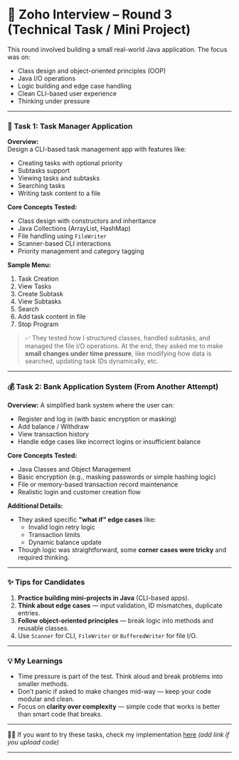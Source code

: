 # 🔧 Zoho Interview – Round 3 (Technical Task / Mini Project)

This round involved building a small real-world Java application. The focus was on:
- Class design and object-oriented principles (OOP)
- Java I/O operations
- Logic building and edge case handling
- Clean CLI-based user experience
- Thinking under pressure

---

### 💼 Task 1: Task Manager Application

**Overview:**  
Design a CLI-based task management app with features like:
- Creating tasks with optional priority
- Subtasks support
- Viewing tasks and subtasks
- Searching tasks
- Writing task content to a file

**Core Concepts Tested:**
- Class design with constructors and inheritance
- Java Collections (ArrayList, HashMap)
- File handling using `FileWriter`
- Scanner-based CLI interactions
- Priority management and category tagging

**Sample Menu:**
1. Task Creation
2. View Tasks
3. Create Subtask
4. View Subtasks
5. Search
6. Add task content in file
7. Stop Program

> ✅ They tested how I structured classes, handled subtasks, and managed the file I/O operations. At the end, they asked me to make **small changes under time pressure**, like modifying how data is searched, updating task IDs dynamically, etc.

---

### 💰 Task 2: Bank Application System (From Another Attempt)

**Overview:**
A simplified bank system where the user can:
- Register and log in (with basic encryption or masking)
- Add balance / Withdraw
- View transaction history
- Handle edge cases like incorrect logins or insufficient balance

**Core Concepts Tested:**
- Java Classes and Object Management
- Basic encryption (e.g., masking passwords or simple hashing logic)
- File or memory-based transaction record maintenance
- Realistic login and customer creation flow

**Additional Details:**
- They asked specific **"what if" edge cases** like:
  - Invalid login retry logic
  - Transaction limits
  - Dynamic balance update
- Though logic was straightforward, some **corner cases were tricky** and required thinking.

---

### ✨ Tips for Candidates

1. **Practice building mini-projects in Java** (CLI-based apps).
2. **Think about edge cases** — input validation, ID mismatches, duplicate entries.
3. **Follow object-oriented principles** — break logic into methods and reusable classes.
4. Use `Scanner` for CLI, `FileWriter` or `BufferedWriter` for file I/O.

---

### 💡 My Learnings

- Time pressure is part of the test. Think aloud and break problems into smaller methods.
- Don’t panic if asked to make changes mid-way — keep your code modular and clean.
- Focus on **clarity over complexity** — simple code that works is better than smart code that breaks.

---

👨‍💻 If you want to try these tasks, check my implementation [here](#) *(add link if you upload code)*

---
